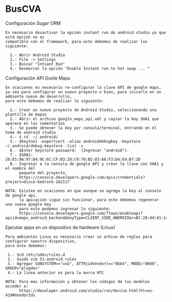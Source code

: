 # BusCVA

  Configuración Sugar ORM

    Es necesario desactivar la opción instant run de android studio ya que está opción no es 
    compatible con el framework, para esto debemos de realizar los siguiente:
  
      1.- Abrir Android Studio
      2.- File -> Settings
      3.- Buscar "Intsant Run"
      4.- Desmarcar la opción "Enable Instant run to hot swap ... " 
      
  Configuración  API Goole Maps
  
    En ocaciones es necesario re-configurar la clave API de google maps, 
    ya sea para configurar un nuevo proyecto o bien, para inicarlo en un ambiente nuevo de desarrollo, 
    para esto debemos de realizar lo siguiente:
    
      1.- Crear un nuevo proyecto de Android Studio, seleccionando una plantilla de mapas
      2.- Abrir el archivo google_maps_api.xml y copiar la key SHA1 que aparece en los comentarios
      3.- Se puede obtener la key por consola/terminal, entrando en el home de android studio
      4.- $ cd  ~/.android/
      5.- $keytool -exportcert -alias androiddebugkey -keystore ~/.android/debug.keystore -list -v
      6.- $Enter keystore password:  (Ingresar "android").
      7.- $SHA1: 26:E5:9A:97:D4:9C:6C:CF:B3:20:C9:70:B5:83:68:F3:D4:E4:B7:2D
      8.- Ingresar a la consola de google API y crear la llave con SHA1 y el nombre del 
          paquete del proyecto.
          https://console.developers.google.com/apis/credentials?project=disco-bedrock-162117  
    
    NOTA: Existen en ocaciones en que aunque se agrega la key al console de google api, 
          la apicación sigue sin funcionar, para esto debemos regenerar una nueva google key 
          para esto podemos ingresar lo siguiente:
          https://console.developers.google.com/flows/enableapi?apiid=maps_android_backend&keyType=CLIENT_SIDE_ANDROID&r=BC:28:44:41:14:10:16:C3:E5:D7:4F:DC:FB:D4:D7:95:3B:B7:E2:FD%3Bnet.rutas.morelos.app
          

  Ejecutar apps en un dispositivo de hardware (Linux)
  
    Para ambientes Linux es necesario crear un arhivo de reglas para configurar nuestro dispositivo, 
    para esto debemos:
     
     1.- $cd /etc/udev/rules.d
     2.- $sudo vim 51-android.rules
     3.- Agregar SUBSYSTEM=="usb", ATTR{idVendor}=="0bb4", MODE="0666", GROUP="plugdev" 
     4.- La linea anterior es para la marca HTC
    
    NOTA: Para mas información y obtener los códigos de los modelos acceder a: 
          https://developer.android.com/studio/run/device.html?hl=es-419#VendorIds

